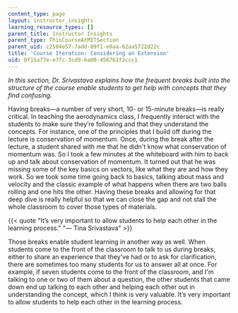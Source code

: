```yaml
---
content_type: page
layout: instructor_insights
learning_resource_types: []
parent_title: Instructor Insights
parent_type: ThisCourseAtMITSection
parent_uid: c2504e57-7add-89f1-e0aa-62aa5722d22c
title: 'Course Iteration: Considering an Extension'
uid: 0f15a77e-e7fc-3cd9-6a00-456761f2ccc1
---
```


_In this section, Dr. Srivastava explains how the frequent breaks built into the structure of the course enable students to get help with concepts that they find confusing._

Having breaks—a number of very short, 10- or 15-minute breaks—is really critical. In teaching the aerodynamics class, I frequently interact with the students to make sure they’re following and that they understand the concepts. For instance, one of the principles that I build off during the lecture is conservation of momentum. Once, during the break after the lecture, a student shared with me that he didn't know what conservation of momentum was. So I took a few minutes at the whiteboard with him to back up and talk about conservation of momentum. It turned out that he was missing some of the key basics on vectors, like what they are and how they work. So we took some time going back to basics, talking about mass and velocity and the classic example of what happens when there are two balls rolling and one hits the other. Having these breaks and allowing for that deep dive is really helpful so that we can close the gap and not stall the whole classroom to cover those types of materials.

{{< quote "It’s very important to allow students to help each other in the learning process." "— Tina Srivastava" >}}

Those breaks enable student learning in another way as well. When students come to the front of the classroom to talk to us during breaks, either to share an experience that they’ve had or to ask for clarification, there are sometimes too many students for us to answer all at once. For example, if seven students come to the front of the classroom, and I'm talking to one or two of them about a question, the other students that came down end up talking to each other and helping each other out in understanding the concept, which I think is very valuable. It’s very important to allow students to help each other in the learning process.